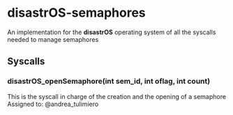 # disastrOS-semaphores
An implementation for the **disastrOS** operating system of all the syscalls needed to manage semaphores

## Syscalls
### disastrOS_openSemaphore(int sem_id, int oflag, int count)
This is the syscall in charge of the creation and the opening of a semaphore
Assigned to: @andrea_tulimiero
